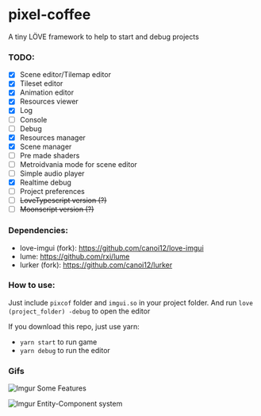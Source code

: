 # pixel-coffee
A tiny LÖVE framework to help to start and debug projects

### TODO: ###

 - [x] Scene editor/Tilemap editor
 - [x] Tileset editor
 - [x] Animation editor
 - [x] Resources viewer
 - [x] Log
 - [ ] Console
 - [ ] Debug
 - [x] Resources manager
 - [x] Scene manager
 - [ ] Pre made shaders
 - [ ] Metroidvania mode for scene editor
 - [ ] Simple audio player
 - [x] Realtime debug
 - [ ] Project preferences
 - [ ] ~~LoveTypescript version (?)~~
 - [ ] ~~Moonscript version (?)~~

### Dependencies: ###

 * love-imgui (fork): https://github.com/canoi12/love-imgui
 * lume: https://github.com/rxi/lume
 * lurker (fork): https://github.com/canoi12/lurker

### How to use: ###

Just include `pixcof` folder and `imgui.so` in your project folder.
And run `love (project_folder) -debug` to open the editor

If you download this repo, just use yarn:
 - `yarn start` to run game
 - `yarn debug` to run the editor


### Gifs ###

![Imgur](https://i.imgur.com/ibA7IVL.gif)
Some Features

![Imgur](https://i.imgur.com/EO8QLSN.gif)
Entity-Component system
